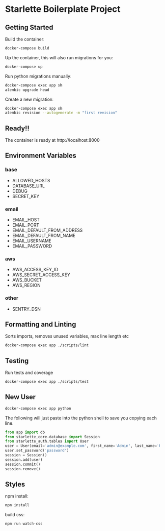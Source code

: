 # Starlette Boilerplate Project

## Getting Started

Build the container:

```bash
docker-compose build
```

Up the container, this will also run migrations for you:

```bash
docker-compose up
```

Run python migrations manually:

```bash
docker-compose exec app sh
alembic upgrade head
```

Create a new migration:

```bash
docker-compose exec app sh
alembic revision --autogenerate -m "first revision"
```

## Ready!!

The container is ready at http://localhost:8000

## Environment Variables

### base
- ALLOWED_HOSTS
- DATABASE_URL
- DEBUG
- SECRET_KEY

### email
- EMAIL_HOST
- EMAIL_PORT
- EMAIL_DEFAULT_FROM_ADDRESS
- EMAIL_DEFAULT_FROM_NAME
- EMAIL_USERNAME
- EMAIL_PASSWORD

### aws
- AWS_ACCESS_KEY_ID
- AWS_SECRET_ACCESS_KEY
- AWS_BUCKET
- AWS_REGION

### other
- SENTRY_DSN

## Formatting and Linting

Sorts imports, removes unused variables, max line length etc

```bash
docker-compose exec app ./scripts/lint
```

## Testing

Run tests and coverage

```bash
docker-compose exec app ./scripts/test
```

## New User

```bash
docker-compose exec app python
```

The following will just paste into the python shell to
save you copying each line.

```python
from app import db
from starlette_core.database import Session
from starlette_auth.tables import User
user = User(email='admin@example.com', first_name='Admin', last_name='User')
user.set_password('password')
session = Session()
session.add(user)
session.commit()
session.remove()
```

## Styles

npm install:

```bash
npm install
```

build css:

```bash
npm run watch-css
```
